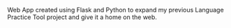 Web App created using Flask and Python to expand my previous Language Practice Tool project and give it a home on the web. 
